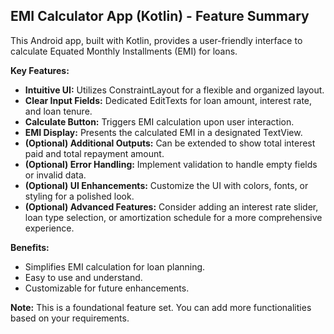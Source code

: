 ## EMI Calculator App (Kotlin) - Feature Summary

This Android app, built with Kotlin, provides a user-friendly interface to calculate Equated Monthly Installments (EMI) for loans.

**Key Features:**

* **Intuitive UI:** Utilizes ConstraintLayout for a flexible and organized layout.
* **Clear Input Fields:** Dedicated EditTexts for loan amount, interest rate, and loan tenure.
* **Calculate Button:** Triggers EMI calculation upon user interaction.
* **EMI Display:** Presents the calculated EMI in a designated TextView.
* **(Optional) Additional Outputs:** Can be extended to show total interest paid and total repayment amount.
* **(Optional) Error Handling:** Implement validation to handle empty fields or invalid data.
* **(Optional) UI Enhancements:** Customize the UI with colors, fonts, or styling for a polished look.
* **(Optional) Advanced Features:** Consider adding an interest rate slider, loan type selection, or amortization schedule for a more comprehensive experience.

**Benefits:**

* Simplifies EMI calculation for loan planning.
* Easy to use and understand.
* Customizable for future enhancements.

**Note:** This is a foundational feature set. You can add more functionalities based on your requirements.

